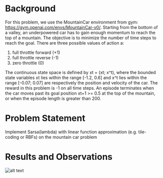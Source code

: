 # Background

For this problem, we use the MountainCar environment from gym: https://gym.openai.com/envs/MountainCar-v0/. Starting from the bottom of a valley, an underpowered car has to gain enough momentum to reach the top of a
mountain. The objective is to minimize the number of time steps to reach the goal. There are three possible values of action a:
1. full throttle forward (+1)
2. full throttle reverse (-1)
3. zero throttle (0)

The continuous state space is defined by xt = (xt; x^t), where the bounded state variables xt lies within the range [-1.2, 0.6] and x^t lies within the range [-0.07; 0.07] are 
respectively the position and velocity of the car. The reward in this problem is -1 on all time steps. An episode terminates when the car moves past its goal position xt+1 >= 0.5 at the top of the mountain, or when the
episode length is greater than 200.

# Problem Statement
Implement Sarsa(lambda) with linear function approximation (e.g. tile-coding or RBFs) on the mountain car problem

# Results and Observations

![alt text](https://github.com/Gunjan1917/ReinforcementLearningProblems/blob/Gunjan1917-patch-1/MountainCar/sarsalambda_tile_coding.PNG)
